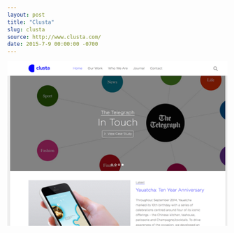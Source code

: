 ```yaml
---
layout: post
title: "Clusta"
slug: clusta
source: http://www.clusta.com/
date: 2015-7-9 00:00:00 -0700
---
```


<img src="/assets/img/screenshots/clusta.jpg">
